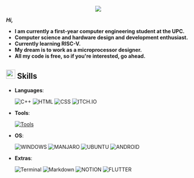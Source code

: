 <p align="center">
  <a href="https://github.com/DenverCoder1/readme-typing-svg"><img src="https://readme-typing-svg.herokuapp.com?font=Time+New+Roman&color=31F742&size=25&center=true&vCenter=true&width=600&height=100&lines=Hi,+I'm+Mounaim+Chakroun+🐢;Computer+Science+Student;Active+Learner/Researcher;Hardware+Design+and+Development+Enthusiast"></a>


***Hi,*** 
  
- **I am currently a first-year computer engineering student at the UPC.**
- **Computer science and hardware design and development enthusiast.**
- **Currently learning RISC-V.**
- **My dream is to work as a microprocessor designer.**
- **All my code is free, so if you're interested, go ahead.**


## <img src="https://media2.giphy.com/media/QssGEmpkyEOhBCb7e1/giphy.gif?cid=ecf05e47a0n3gi1bfqntqmob8g9aid1oyj2wr3ds3mg700bl&rid=giphy.gif" width ="25"><b> Skills</b>


- **Languages**:
    
    ![C++](https://img.shields.io/badge/C++%20-%2300599C.svg?style=for-the-badge&logo=c%2B%2B&logoColor=white)
    ![HTML](https://img.shields.io/badge/HTML5-E34F26?style=for-the-badge&logo=html5&logoColor=white)
    ![CSS](https://img.shields.io/badge/CSS3-1572B6?style=for-the-badge&logo=css3&logoColor=white)
    ![ITCH.IO](https://img.shields.io/badge/Itch.io-FA5C5C?style=for-the-badge&logo=itchdotio&logoColor=white)

- **Tools**:

  [![Tools](https://skillicons.dev/icons?i=git,github,wordpress,godot,vim,vscode,powershell,cmake,latex,arduino&perline=5)](https://skillicons.dev)
  
- **OS**:

  ![WINDOWS](https://img.shields.io/badge/Windows-0078D6?style=for-the-badge&logo=windows&logoColor=white)
  ![MANJARO](https://img.shields.io/badge/manjaro-35BF5C?style=for-the-badge&logo=manjaro&logoColor=white)
  ![UBUNTU](https://img.shields.io/badge/Ubuntu-E95420?style=for-the-badge&logo=ubuntu&logoColor=white)
  ![ANDROID](https://img.shields.io/badge/Android-3DDC84?style=for-the-badge&logo=android&logoColor=white)

- **Extras**:

    ![Terminal](https://img.shields.io/badge/Terminal-%23054020?style=for-the-badge&logo=gnu-bash&logoColor=white)
    ![Markdown](https://img.shields.io/badge/markdown-%23000000.svg?style=for-the-badge&logo=markdown&logoColor=white)
    ![NOTION](https://img.shields.io/badge/Notion-000000?style=for-the-badge&logo=notion&logoColor=white)
    ![FLUTTER](https://img.shields.io/badge/Flutter-02569B?style=for-the-badge&logo=flutter&logoColor=white)
    


